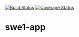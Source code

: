 [![Build Status](https://app.travis-ci.com/ZenoWang1999/swe1-app.svg?branch=main)](https://app.travis-ci.com/ZenoWang1999/swe1-app)
[![Coverage Status](https://coveralls.io/repos/github/ZenoWang1999/swe1-app/badge.svg)](https://coveralls.io/github/ZenoWang1999/swe1-app)
# swe1-app 
